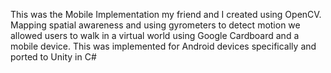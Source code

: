 This was the Mobile Implementation my friend and I created using OpenCV. Mapping spatial awareness and using gyrometers to 
detect motion we allowed users to walk in a virtual world using Google Cardboard and a mobile device. This was implemented for 
Android devices specifically and ported to Unity in C# 

